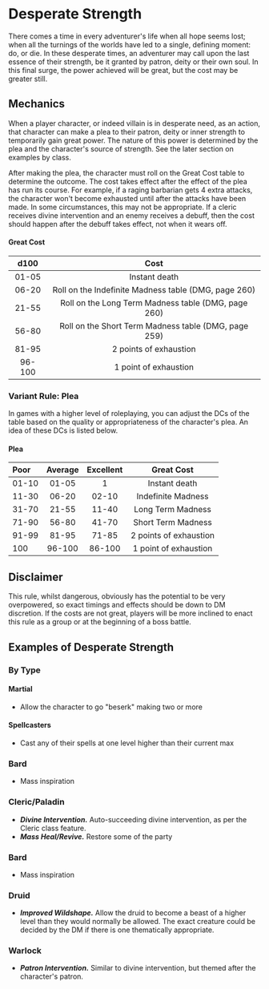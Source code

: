 # Desperate Strength

There comes a time in every adventurer's life when all hope seems lost; when all the turnings of the worlds have led to a single, defining moment: do, or die. In these desperate times, an adventurer may call upon the last essence of their strength, be it granted by patron, deity or their own soul. In this final surge, the power achieved will be great, but the cost may be greater still.

## Mechanics

When a player character, or indeed villain is in desperate need, as an action, that character can make a plea to their patron, deity or inner strength to temporarily gain great power. The nature of this power is determined by the plea and the character's source of strength. See the later section on examples by class.

After making the plea, the character must roll on the Great Cost table to determine the outcome. The cost takes effect after the effect of the plea has run its course. For example, if a raging barbarian gets 4 extra attacks, the character won't become exhausted until after the attacks have been made. In some circumstances, this may not be appropriate. If a cleric receives divine intervention and an enemy receives a debuff, then the cost should happen after the debuff takes effect, not when it wears off.

#### Great Cost
|  d100  | Cost                                                 |
|:------:|:----------------------------------------------------:|
| 01-05  | Instant death                                        |
| 06-20  | Roll on the Indefinite Madness table (DMG, page 260) |
| 21-55  | Roll on the Long Term Madness table (DMG, page 260)  |
| 56-80  | Roll on the Short Term Madness table (DMG, page 259) |
| 81-95  | 2 points of exhaustion                               |
| 96-100 | 1 point of exhaustion                                |

### Variant Rule: Plea

In games with a higher level of roleplaying, you can adjust the DCs of the table based on the quality or appropriateness of the character's plea. An idea of these DCs is listed below.

#### Plea
| Poor  | Average | Excellent | Great Cost             |
|:------|:-------:|:---------:|:----------------------:|
| 01-10 |  01-05  |      1    | Instant death          |
| 11-30 |  06-20  |   02-10   | Indefinite Madness     |
| 31-70 |  21-55  |   11-40   | Long Term Madness      |
| 71-90 |  56-80  |   41-70   | Short Term Madness     |
| 91-99 |  81-95  |   71-85   | 2 points of exhaustion |
|   100 |  96-100 |   86-100  | 1 point of exhaustion  |

## Disclaimer

This rule, whilst dangerous, obviously has the potential to be very overpowered, so exact timings and effects should be down to DM discretion. If the costs are not great, players will be more inclined to enact this rule as a group or at the beginning of a boss battle. 

## Examples of Desperate Strength

### By Type

#### Martial
* Allow the character to go "beserk" making two or more 

#### Spellcasters
* Cast any of their spells at one level higher than their current max

### Bard
* Mass inspiration

### Cleric/Paladin
- ***Divine Intervention.*** Auto-succeeding divine intervention, as per the Cleric class feature.
- ***Mass Heal/Revive.*** Restore some of the party 

### Bard
* Mass inspiration

### Druid
- ***Improved Wildshape.*** Allow the druid to become a beast of a higher level than they would normally be allowed. The exact creature could be decided by the DM if there is one thematically appropriate. 

### Warlock
- ***Patron Intervention.*** Similar to divine intervention, but themed after the character's patron.